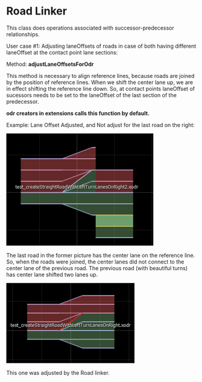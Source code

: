 # Road Linker

This class does operations associated with successor-predecessor relationships. 

User case #1: Adjusting laneOffsets of roads in case of both having different laneOffset at the contact point lane sections:

Method: **adjustLaneOffsetsForOdr**

This method is necessary to align reference lines, because roads are joined by the position of reference lines. When we shift the center lane up, we are in effect shifting the reference line down. So, at contact points laneOffset of sucessors needs to be set to the laneOffset of the last section of the predecessor.

**odr creators in extensions calls this function by default.**


Example: Lane Offset Adjusted, and Not adjust for the last road on the right:

![](images/laneOffsetNotAdjusted.PNG)

The last road in the former picture  has the center lane on the reference line. So, when the roads were joined, the center lanes did not connect to the center lane of the previous road. The previous road (with beautiful turns) has center lane shifted two lanes up.

![](images/laneOffsetAdjusted.PNG)

This one was adjusted by the Road linker.